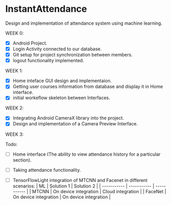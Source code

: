 # InstantAttendance
Design and implementation of attendance system using machine learning.


WEEK 0:
- [x] Android Project.
- [x] Login Activity connected to our database.
- [x] Git setup for project synchronization between members.
- [x] logout functionality implemented.

WEEK 1:
- [x] Home inteface GUI design and implementaion.
- [x] Getting user courses information from database and display it in Home interface.
- [x] initial workeflow skeleton between Interfaces.

WEEK 2:
- [x] Integrating Android CameraX library into the project.
- [x] Design and implementation of a Camera Preview Interface.

WEEK 3:

Todo:
- [ ] Home interface (The ability to view attendance history for a particular section).
- [ ] Taking attendance functionality.
- [ ] TensorFlowLight integration of MTCNN and Facenet in different scenarios:
	| ML | Solution 1 | Solution 2 |
| ----------- | ----------- | ----------- |
| MTCNN | On device integration | Cloud integration |
| FaceNet | On device integration | On device integration |



